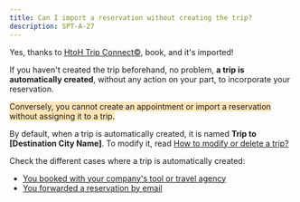 ```yaml
---
title: Can I import a reservation without creating the trip?
description: SPT-A-27
---
```


Yes, thanks to [HtoH Trip Connect©](/en/htoh-trip-connect/what-is-htoh-trip-connect-c), book, and it's imported!

If you haven't created the trip beforehand, no problem, **a trip is automatically created**, without any action on your part, to incorporate your reservation.

<span style="background-color:moccasin;">Conversely, you cannot create an appointment or import a reservation without assigning it to a trip.</span>

By default, when a trip is automatically created, it is named **Trip to \[Destination City Name\]**. To modify it, read [How to modify or delete a trip?](/en/trips-management/how-to-modify-or-delete-a-trip)

Check the different cases where a trip is automatically created:

* [You booked with your company's tool or travel agency](/en/htoh-trip-connect/i-booked-with-my-company-s-tool-or-travel-agency-how-do-i-retrieve-my-reservation)
* [You forwarded a reservation by email](/en/htoh-trip-connect/how-to-import-my-reservation-through-email-transfer)